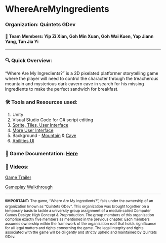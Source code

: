 # WhereAreMyIngredients
### Organization: Quintets GDev
#### 🤝 Team Members: Yip Zi Xian, Goh Min Xuan, Goh Wai Kuen, Yap Jiann Yang, Tan Jia Yi

<hr/>

### 🔍 Quick Overview:

“Where Are My Ingredients?” is a 2D pixelated platformer storytelling game where the player will need to control the character through the treacherous mountain and mysterious dark cavern cave in search for his missing ingredients to make the perfect sandwich for breakfast.

### 🛠 Tools and Resources used:
1. Unity
2. Visual Studio Code for C# script editing
3. [Sprite, Tiles, User Interface](https://bdragon1727.itch.io/)
4. [More User Interface](https://penzilla.itch.io/basic-gui-bundle?download)
5. Background - [Mountain](https://ansimuz.com/site/tag/background/) & [Cave](https://www.indiedb.com/news/devlog-6-background-art)
6. [Abilities UI](https://www.artstation.com/artwork/D52G69)

### 📂 Game Documentation: [Here](https://github.com/NightfuryEquinn/WhereAreMyIngredients/blob/main/Quintets%20GDev%20Game%20Documentation%20-%20Where%20Are%20My%20Ingredients.pdf)

### 🎥 Videos:

[Game Trailer](https://www.youtube.com/watch?v=a_710vQIHGQ)

[Gameplay Walkthrough](https://www.youtube.com/watch?v=LOwvhLabBwU)

<hr/>

<sup><b>❗️IMPORTANT:</b> The game, “Where Are My Ingredients?”, falls under the ownership of an organization known as “Quintets GDev”. This organization was brought together on a temporary basis to tackle a university group assignment of a module called Computer Games Design: High Concept & Preproduction. The group members of this organization comprise exactly five members as mentioned in the previous chapter. Each members assumes ownership within the framework of the organization roof that holds significance for all legal matters and rights concerning the game. The legal integrity and rights associated with the game will be diligently and strictly upheld and maintained by Quintets GDev.</sup>
